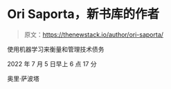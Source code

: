 # Ori Saporta，新书库的作者

> 原文：<https://thenewstack.io/author/ori-saporta/>

使用机器学习来衡量和管理技术债务

2022 年 7 月 5 日早上 6 点 17 分

奥里·萨波塔
